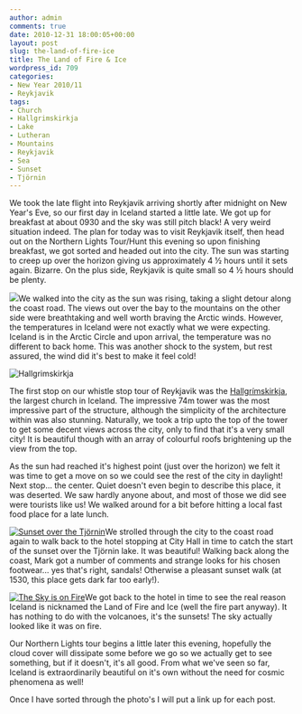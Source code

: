 ```yaml
---
author: admin
comments: true
date: 2010-12-31 18:00:05+00:00
layout: post
slug: the-land-of-fire-ice
title: The Land of Fire & Ice
wordpress_id: 709
categories:
- New Year 2010/11
- Reykjavik
tags:
- Church
- Hallgrimskirkja
- Lake
- Lutheran
- Mountains
- Reykjavik
- Sea
- Sunset
- Tjörnin
---
```


We took the late flight into Reykjavik arriving shortly after midnight on New Year's Eve, so our first day in Iceland started a little late. We got up for breakfast at about 0930 and the sky was still pitch black! A very weird situation indeed. The plan for today was to visit Reykjavik itself, then head out on the Northern Lights Tour/Hunt this evening so upon finishing breakfast, we got sorted and headed out into the city. The sun was starting to creep up over the horizon giving us approximately 4 ½ hours until it sets again. Bizarre. On the plus side, Reykjavik is quite small so 4 ½ hours should be plenty.<!-- more -->

[![](/files/2011/01/across-the-bay-300x200.jpg)](http://www.flickr.com/photos/richard-perry/5327886967/in/set-72157625631292293/)We walked into the city as the sun was rising, taking a slight detour along the coast road. The views out over the bay to the mountains on the other side were breathtaking and well worth braving the Arctic winds. However, the temperatures in Iceland were not exactly what we were expecting. Iceland is in the Arctic Circle and upon arrival, the temperature was no different to back home. This was another shock to the system, but rest assured, the wind did it's best to make it feel cold!

![Hallgrimskirkja](http://travel.perry-online.me.uk/files/2011/01/Hallgrímskirkja-300x200.jpg)

The first stop on our whistle stop tour of Reykjavik was the [Hallgrímskirkja](http://translate.google.com/translate?js=n&prev=_t&hl=en&ie=UTF-8&layout=2&eotf=1&sl=auto&tl=en&u=http://hallgrimskirkja.is/&act=url), the largest church in Iceland. The impressive 74m tower was the most impressive part of the structure, although the simplicity of the architecture within was also stunning. Naturally, we took a trip upto the top of the tower to get some decent views across the city, only to find that it's a very small city! It is beautiful though with an array of colourful roofs brightening up the view from the top.

As the sun had reached it's highest point (just over the horizon) we felt it was time to get a move on so we could see the rest of the city in daylight! Next stop... the center. Quiet doesn't even begin to describe this place, it was deserted. We saw hardly anyone about, and most of those we did see were tourists like us! We walked around for a bit before hitting a local fast food place for a late lunch.

[![Sunset over the Tjörnin](http://travel.perry-online.me.uk/files/2011/01/Sunset-over-the-Tjörnin-200x300.jpg)](http://www.flickr.com/photos/richard-perry/5327885961/in/set-72157625631292293/)We strolled through the city to the coast road again to walk back to the hotel stopping at City Hall in time to catch the start of the sunset over the Tjörnin lake. It was beautiful! Walking back along the coast, Mark got a number of comments and strange looks for his chosen footwear... yes that's right, sandals! Otherwise a pleasant sunset walk (at 1530, this place gets dark far too early!).

[![The Sky is on Fire](http://travel.perry-online.me.uk/files/2011/01/The-Sky-is-on-Fire-300x200.jpg)](http://www.flickr.com/photos/richard-perry/5327887787/in/set-72157625631292293/)We got back to the hotel in time to see the real reason Iceland is nicknamed the Land of Fire and Ice (well the fire part anyway). It has nothing to do with the volcanoes, it's the sunsets! The sky actually looked like it was on fire.

Our Northern Lights tour begins a little later this evening, hopefully the cloud cover will dissipate some before we go so we actually get to see something, but if it doesn't, it's all good. From what we've seen so far, Iceland is extraordinarily beautiful on it's own without the need for cosmic phenomena as well!

Once I have sorted through the photo's I will put a link up for each post.
